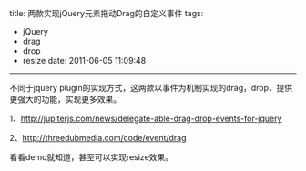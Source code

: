 title: 两款实现jQuery元素拖动Drag的自定义事件
tags:
  - jQuery
  - drag
  - drop
  - resize
date: 2011-06-05 11:09:48
---

不同于jquery plugin的实现方式，这两款以事件为机制实现的drag，drop，提供更强大的功能，实现更多效果。

1、http://jupiterjs.com/news/delegate-able-drag-drop-events-for-jquery

2、http://threedubmedia.com/code/event/drag

看看demo就知道，甚至可以实现resize效果。